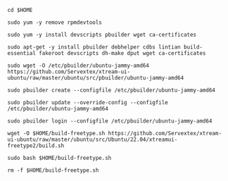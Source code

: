 `cd $HOME`

`sudo yum -y remove rpmdevtools`

`sudo yum -y install devscripts pbuilder wget ca-certificates`

`sudo apt-get -y install pbuilder debhelper cdbs lintian build-essential fakeroot devscripts dh-make dput wget ca-certificates`

`sudo wget -O /etc/pbuilder/ubuntu-jammy-amd64 https://github.com/Servextex/xtream-ui-ubuntu/raw/master/ubuntu/src/pbuilder/ubuntu-jammy-amd64`

`sudo pbuilder create --configfile /etc/pbuilder/ubuntu-jammy-amd64`

`sudo pbuilder update --override-config --configfile /etc/pbuilder/ubuntu-jammy-amd64`

`sudo pbuilder login --configfile /etc/pbuilder/ubuntu-jammy-amd64`

`wget -O $HOME/build-freetype.sh https://github.com/Servextex/xtream-ui-ubuntu/raw/master/ubuntu/src/Ubuntu/22.04/xtreamui-freetype2/build.sh`

`sudo bash $HOME/build-freetype.sh`

`rm -f $HOME/build-freetype.sh`

